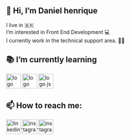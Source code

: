 ## 👋 Hi, I’m Daniel henrique 
  I live in :brazil: <br>
  I’m interested in Front End Development 💻 <br>
  I currently work in the technical support area. :man_technologist:

## :books: I’m currently learning 
<div>
<img src="https://cdn.jsdelivr.net/gh/devicons/devicon/icons/html5/html5-original.svg" alt="logo html" width="40px" heigth="30" max-width="100%"/>

<img src="https://cdn.jsdelivr.net/gh/devicons/devicon/icons/css3/css3-original.svg" alt="logo css" width="40px" heigth="30" max-width="100%"/>

<img src="https://cdn.jsdelivr.net/gh/devicons/devicon/icons/javascript/javascript-original.svg" alt="logo js" width="40px" heigth="30" style="max-width=100%;"/>
</div>

## 📫 How to reach me:
<a href="https://www.linkedin.com/in/daniel-henrique-d-santos/" target="blank">
  <img align="center" src="https://cdn.jsdelivr.net/gh/devicons/devicon/icons/linkedin/linkedin-original.svg" alt="linkedin Daniel Henrique" width="40px" heigth="30" max-width="100%"/>
</a>
<a href="https://www.instagram.com/dhs_santos/" target="blank">
  <img align="center" src="https://image.flaticon.com/icons/png/512/2111/2111463.png" alt="instagram Daniel Henrique" width="40px" heigth="30" max-width="100%"/>
</a>
<a href="https://www.facebook.com/daniel.hsantos2" target="blank">
  <img align="center" src="https://cdn.jsdelivr.net/gh/devicons/devicon/icons/facebook/facebook-original.svg" alt="instagram Daniel Henrique" width="40px" heigth="30" max-width="100%"/>
</a>




<!---
danielhenrik/danielhenrik is a ✨ special ✨ repository because its `README.md` (this file) appears on your GitHub profile.
You can click the Preview link to take a look at your changes.
--->
